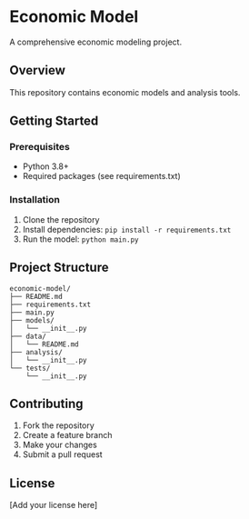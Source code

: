 # Economic Model

A comprehensive economic modeling project.

## Overview

This repository contains economic models and analysis tools.

## Getting Started

### Prerequisites

- Python 3.8+
- Required packages (see requirements.txt)

### Installation

1. Clone the repository
2. Install dependencies: `pip install -r requirements.txt`
3. Run the model: `python main.py`

## Project Structure

```
economic-model/
├── README.md
├── requirements.txt
├── main.py
├── models/
│   └── __init__.py
├── data/
│   └── README.md
├── analysis/
│   └── __init__.py
└── tests/
    └── __init__.py
```

## Contributing

1. Fork the repository
2. Create a feature branch
3. Make your changes
4. Submit a pull request

## License

[Add your license here]
